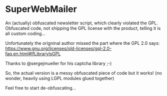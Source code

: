 # SuperWebMailer
An (actually) obfuscated newsletter script, which clearly violated the GPL.
Obfuscated code, not shipping the GPL license with the product, telling it is all custom coding...

Unfortunately the origninal author missed the part where the GPL 2.0 says:
https://www.gnu.org/licenses/old-licenses/gpl-2.0-faq.en.html#IfLibraryIsGPL

Thanks to @sergejmueller for his captcha library ;-)

So, the actual version is a messy obfuscated piece of code but it works!
(no wonder, heavily using LGPL modules glued together)

Feel free to start de-obfuscating...
